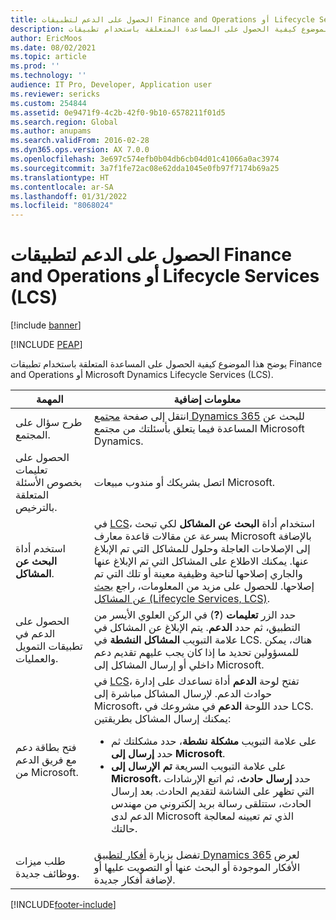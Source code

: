 ```yaml
---
title: الحصول على الدعم لتطبيقات Finance and Operations أو Lifecycle Services (LCS)
description: يوضح هذا الموضوع كيفية الحصول على المساعدة المتعلقة باستخدام تطبيقات Finance and Operations أو Microsoft Dynamics Lifecycle Services (LCS).
author: EricMoos
ms.date: 08/02/2021
ms.topic: article
ms.prod: ''
ms.technology: ''
audience: IT Pro, Developer, Application user
ms.reviewer: sericks
ms.custom: 254844
ms.assetid: 0e9471f9-4c2b-42f0-9b10-6578211f01d5
ms.search.region: Global
ms.author: anupams
ms.search.validFrom: 2016-02-28
ms.dyn365.ops.version: AX 7.0.0
ms.openlocfilehash: 3e697c574efb0b04db6cb04d01c41066a0ac3974
ms.sourcegitcommit: 3a7f1fe72ac08e62dda1045e0fb97f7174b69a25
ms.translationtype: HT
ms.contentlocale: ar-SA
ms.lasthandoff: 01/31/2022
ms.locfileid: "8068024"
---
```

# <a name="get-support-for-finance-and-operations-apps-or-lifecycle-services-lcs"></a>الحصول على الدعم لتطبيقات Finance and Operations أو Lifecycle Services (LCS)

[!include [banner](../includes/banner.md)]


[!INCLUDE [PEAP](../../../includes/peap-2.md)]

يوضح هذا الموضوع كيفية الحصول على المساعدة المتعلقة باستخدام تطبيقات Finance and Operations أو Microsoft Dynamics Lifecycle Services (LCS). 

<table>
<thead>
<tr>
<th>المهمة</th>
<th>معلومات إضافية</th>
</tr>
</thead>
<tbody>
<tr>
<td>طرح سؤال على المجتمع.</td>
<td>انتقل إلى صفحة <a href="https://community.dynamics.com/">مجتمع Dynamics 365</a> للبحث عن المساعدة فيما يتعلق بأسئلتك من مجتمع Microsoft Dynamics.</td>
</tr>
<tr>
<td>الحصول على تعليمات بخصوص الأسئلة المتعلقة بالترخيص.</td>
<td>اتصل بشريكك أو مندوب مبيعات Microsoft.</td>
</tr>
<tr>
<td>استخدم أداة <strong>البحث عن المشاكل</strong>.</td>
<td>في <a href="https://lcs.dynamics.com/">LCS</a>، استخدام أداة <strong>البحث عن المشاكل</strong> لكي تبحث بسرعة عن مقالات قاعدة معارف Microsoft بالإضافة إلى الإصلاحات العاجلة وحلول للمشاكل التي تم الإبلاغ عنها. يمكنك الاطلاع على المشاكل التي تم الإبلاغ عنها والجاري إصلاحها لناحية وظيفية معينة أو تلك التي تم إصلاحها. للحصول على مزيد من المعلومات، راجع <a href="issue-search-lcs.md">بحث عن المشاكل (Lifecycle Services, LCS)</a>.</td>
</tr>
<tr>
<td>الحصول على الدعم في تطبيقات التمويل والعمليات.</td>
<td>حدد الزر <strong>تعليمات</strong> (<strong>?</strong>) في الركن العلوي الأيسر من التطبيق، ثم حدد <strong>الدعم</strong>. يتم الإبلاغ عن المشاكل في علامة التبويب <strong>المشاكل النشطة</strong> في LCS. هناك، يمكن للمسؤولين تحديد ما إذا كان يجب عليهم تقديم دعم داخلي أو إرسال المشاكل إلى Microsoft.</td>
</tr>
<tr>
<td>فتح بطاقة دعم مع فريق الدعم من Microsoft.</td>
<td>في <a href="https://lcs.dynamics.com/">LCS</a>، تفتح لوحة <strong>الدعم</strong>  أداة تساعدك على إدارة حوادث الدعم. لإرسال المشاكل مباشرة إلى Microsoft، حدد اللوحة <strong>الدعم</strong> في مشروعك في LCS. يمكنك إرسال المشاكل بطريقتين:
<ul>
<li>على علامة التبويب <strong>مشكلة نشطة</strong>، حدد مشكلتك ثم حدد <strong>إرسال إلى Microsoft</strong>.</li>
<li>على علامة التبويب السريعة <strong>تم الإرسال إلى Microsoft</strong>، حدد <strong>إرسال حادث</strong>، ثم اتبع الإرشادات التي تظهر على الشاشة لتقديم الحادث. بعد إرسال الحادث، ستتلقى رسالة بريد إلكتروني من مهندس الدعم لدى Microsoft الذي تم تعيينه لمعالجة حالتك.</li>
</ul>
</td>
</tr>
<tr>
<td>طلب ميزات ووظائف جديدة.</td>
<td>تفضل بزيارة <a href="https://experience.dynamics.com/ideas/">أفكار لتطبيق Dynamics 365</a> لعرض الأفكار الموجودة أو البحث عنها أو التصويت عليها أو لإضافة أفكار جديدة.</td>
</tr>
</tbody>
</table>


[!INCLUDE[footer-include](../../../includes/footer-banner.md)]
